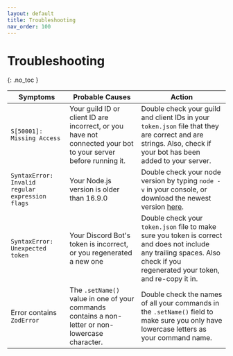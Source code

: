 ```yaml
---
layout: default
title: Troubleshooting
nav_order: 100
---
```


# Troubleshooting
{: .no_toc }

| Symptoms | Probable Causes | Action |
|----|----|----|
| `S[50001]: Missing Access` | Your guild ID or client ID are incorrect, or you have not connected your bot to your server before running it. | Double check your guild and client IDs in your `token.json` file that they are correct and are strings. Also, check if your bot has been added to your server. |
| `SyntaxError: Invalid regular expression flags` | Your Node.js version is older than 16.9.0 | Double check your node version by typing `node -v` in your console, or download the newest version [here](https://nodejs.org/en/). |
| `SyntaxError: Unexpected token` | Your Discord Bot's token is incorrect, or you regenerated a new one | Double check your `token.json` file to make sure you token is correct and does not include any trailing spaces. Also check if you regenerated your token, and re-copy it in. |
| Error contains `ZodError` | The `.setName()` value in one of your commands contains a non-letter or non-lowercase character. | Double check the names of all your commands in the `.setName()` field to make sure you only have lowercase letters as your command name. |